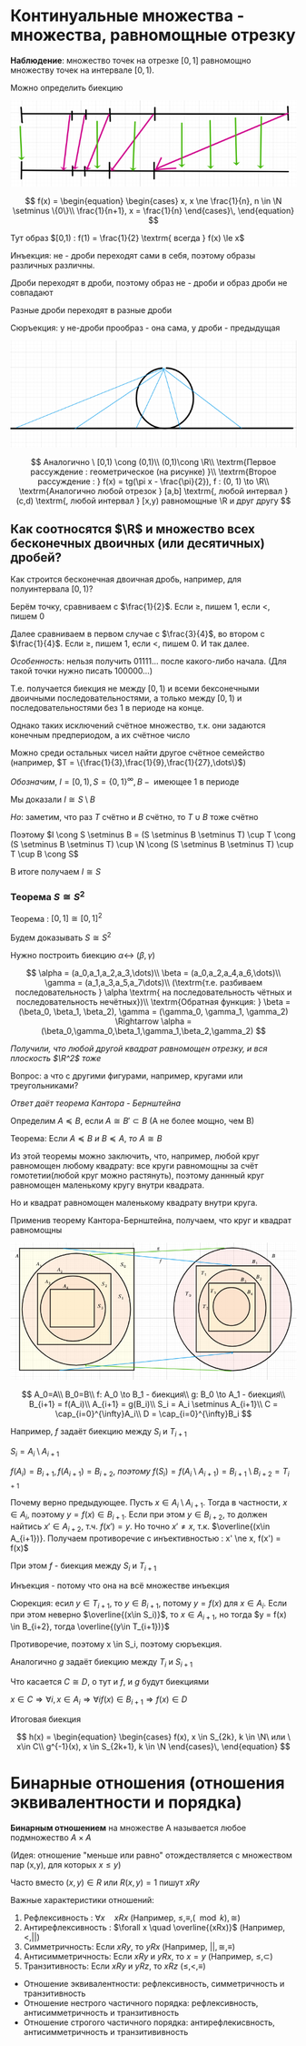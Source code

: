 # Континуальные множества - множества, равномощные отрезку

**Наблюдение**: множество точек на отрезке $[0,1]$ равномощно множеству точек на интервале $[0,1)$.

Можно определить биекцию

![](10_02_01.png)

$$
f(x) = 
\begin{equation}
    \begin{cases}
      x, x \ne \frac{1}{n}, n \in \N \setminus \{0\}\\
      \frac{1}{n+1}, x = \frac{1}{n}
    \end{cases}\,
\end{equation}
$$

Тут образ $[0,1) : f(1) = \frac{1}{2} \textrm{ всегда } f(x) \le x$

Инъекция: не - дроби переходят сами в себя, поэтому образы различных различны.

Дроби переходят в дроби, поэтому образ не - дроби и образ дроби не совпадают

Разные дроби переходят в разные дроби

Сюръекция: у не-дроби прообраз - она сама, у дроби - предыдущая


![](10_02_02.png)

$$
Аналогично \ [0,1) \cong (0,1)\\
(0,1)\cong \R\\
\textrm{Первое рассуждение : геометрическое (на рисунке) }\\
\textrm{Второе рассуждение : } f(x) = tg(\pi x - \frac{\pi}{2}), f : (0, 1) \to \R\\
\textrm{Аналогично любой отрезок } [a,b] \textrm{, любой интервал } (c,d) \textrm{, любой интервал } [x,y) равномощные \R и друг другу
$$

## Как соотносятся $\R$ и множество всех бесконечных двоичных (или десятичных) дробей?

Как строится бесконечная двоичная дробь, например, для полуинтервала $[0,1)$?

Берём точку, сравниваем с $\frac{1}{2}$. Если $\ge$, пишем $1$, если $<$, пишем $0$

Далее сравниваем в первом случае с $\frac{3}{4}$, во втором с $\frac{1}{4}$. Если $\ge$, пишем $1$, если $<$, пишем $0$. И так далее.

*Особенность*: нельзя получить $01111\dots$ после какого-либо начала. (Для такой точки нужно писать $100000\dots$)

Т.е. получается биекция не между $[0,1)$ и всеми бексонечными двоичными последовательностями, а только между $[0,1)$ и последовательностями без 1 в периоде на конце.

Однако таких исключений счётное множество, т.к. они задаются конечным предпериодом, а их счётное число

Можно среди остальных чисел найти другое счётное семейство (например, $T = \{\frac{1}{3},\frac{1}{9},\frac{1}{27},\dots\}$)

*Обозначим*, $I = [0,1), S = \{0,1\}^{\infty}, B - \textrm{ имеющее 1 в периоде}$

Мы доказали $I \cong S \setminus B$

*Но*: заметим, что раз $T$ счётно и $B$ счётно, то $T \cup B$ тоже счётно

Поэтому $I \cong S \setminus B = (S \setminus B \setminus T) \cup T \cong (S \setminus B \setminus T) \cup \N \cong (S \setminus B \setminus T) \cup T \cup B \cong S$

В итоге получаем $I \cong S$

### Теорема $S \cong S^2$

Теорема : $[0,1] \cong [0,1]^2$

Будем доказывать $S \cong S^2$

Нужно построить биекцию $\alpha \leftrightarrow \ (\beta,\gamma)$

$$
\alpha = (a_0,a_1,a_2,a_3,\dots)\\
\beta = (a_0,a_2,a_4,a_6,\dots)\\
\gamma = (a_1,a_3,a_5,a_7\dots)\\
(\textrm{т.е. разбиваем последовательность } \alpha \textrm{ на последовательность чётных и последовательность нечётных})\\
\textrm{Обратная функция: } \beta = (\beta_0, \beta_1, \beta_2), \gamma = (\gamma_0, \gamma_1, \gamma_2) \Rightarrow \alpha = (\beta_0,\gamma_0,\beta_1,\gamma_1,\beta_2,\gamma_2)
$$

*Получили, что любой другой квадрат равномощен отрезку, и вся плоскость $\R^2$ тоже*

Вопрос: а что с другими фигурами, например, кругами или треугольниками?

*Ответ даёт теорема Кантора - Бернштейна*

Определим $A \preceq B$, если $A \cong B' \subset B$ (A не более мощно, чем B)

Теорема: Если $A \preceq B \ и\  B \preceq A,\ то\ A \cong B$

Из этой теоремы можно заключить, что, например, любой круг равномощен любому квадрату: все круги равномощны за счёт гомотетии(любой круг можно растянуть), поэтому даннный круг равномощен маленькому кругу внутри квадрата.

Но и квадрат равномощен маленькому квадрату внутри круга.

Применив теорему Кантора-Бернштейна, получаем, что круг и квадрат равномощны

![Преобразование](10_02_03.png)

$$
A_0=A\\
B_0=B\\
f: A_0 \to B_1 - биекция\\
g: B_0 \to A_1 - биекция\\
B_{i+1} = f(A_i)\\
A_{i+1} = g(B_i)\\
S_i = A_i \setminus A_{i+1}\\
C = \cap_{i=0}^{\infty}A_i\\
D = \cap_{i=0}^{\infty}B_i
$$

Например, $f$ задаёт биекцию между $S_i$ и $T_{i+1}$

$S_i = A_i \setminus A_{i+1}$

$f(A_i) = B_{i+1}, f(A_{i+1})=B_{i+2},\ поэтому \ f(S_i) = f(A_i \setminus A_{i+1})=B_{i+1}\setminus B_{i+2} = T_{i+1}$

Почему верно предыдующее. Пусть $x\in A_i \setminus A_{i+1}$. Тогда в частности, $x \in A_i$, поэтому $y = f(x) \in B_{i+1}$. Если при этом $y \in B_{i+2}$, то должен найтись $x' \in A_{i+2}$, т.ч. $f(x') = y$. Но точно $x' \ne x$, т.к. $\overline{(x\in A_{i+1})}. Получаем противоречие с инъективностью : x' \ne x, f(x') = f(x)$

При этом $f$ - биекция между $S_i$ и $T_{i+1}$

Инъекция - потому что она на всё множестве инъекция

Сюрекция: есил $y \in T_{i+1}$, то $y\in B_{i+1}$, потому $y = f(x)$ для $x\in A_i$. Если при этом неверно $\overline{(x\in S_i)}$, то $x\in A_{i+1}$, но тогда $y = f(x) \in B_{i+2}, тогда \overline{(y\in T_{i+1})}$

Противоречие, поэтому x \in S_i, поэтому сюръекция.

Аналогично $g$ задаёт биекцию между $T_i$ и $S_{i+1}$

Что касается $C \cong D$, о тут и $f$, и $g$ будут биекциями

$x \in C \Rightarrow \forall i, x \in A_i \Rightarrow \forall i f(x) \in B_{i+1} \Rightarrow f(x) \in D$

Итоговая биекция

$$
h(x) = 
\begin{equation}
    \begin{cases}
      f(x), x \in S_{2k}, k \in \N\ или \ x\in C\\
      g^{-1}(x), x \in S_{2k+1}, k \in \N
    \end{cases}\,
\end{equation}
$$

# Бинарные отношения (отношения эквивалентности и порядка)

**Бинарным отношением** на множестве A называется любое подмножество $A\times A$

(Идея: отношение "меньше или равно" отождествляется с множеством пар (x,y), для которых $x \le y$)

Часто вместо $(x,y) \in R$ или $R(x,y) = 1$ пишут $xRy$

Важные характеристики отношений:
1. Рефлексивность : $\forall x \quad xRx$ (Например, $\le, \equiv, (\mod k), \cong$)
2. Антирефлексивность : $\forall x \quad \overline{(xRx)}$ (Например, $<, ||$)
3. Симметричность: Если $xRy$, то $yRx$ (Например, $||, \cong, \equiv$)
4. Антисимметричность: Если $xRy$ и $yRx$, то $x = y$ (Например, $\le, \subset$)
5. Транзитивность: Если $xRy$ и $yRz$, то $xRz$ ($\le, <, \equiv$)

- Отношение эквивалентности: рефлексивность, симметричность и транзитивность
- Отношение нестрого частичного порядка: рефлексивность, антисимметричность и транзитивность
- Отношение строгого частичного порядка: антирефлекисвность, антисимметричность и транзитививность